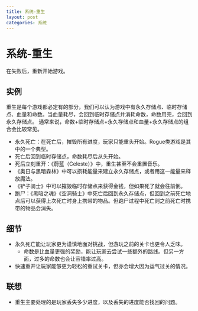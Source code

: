 ```yaml
---
title: 系统-重生
layout: post
categories: 系统
---
```


# 系统-重生
在失败后，重新开始游戏。

## 实例
重生是每个游戏都必定有的部分，我们可以认为游戏中有永久存储点、临时存储点、血量和命数。当血量耗尽，会回到临时存储点并消耗命数，命数用完，会回到永久存储点。
通常来说，命数+临时存储点+永久存储点和血量+永久存储点的组合会比较常见。

- 永久死亡：在死亡后，摧毁所有进度，玩家只能重头开始。Rogue类游戏是其中的一个典型。
- 死亡后回到临时存储点，命数耗尽后从头开始。
- 死后立刻重开：《蔚蓝（Celeste）》中，重生甚至不会重置音乐。
- 《奥日与黑暗森林》中可以损耗能量来建立永久存储点，或者用这一能量来释放魔法。
- 《铲子骑士》中可以摧毁临时存储点来获得金钱，但如果死了就会往前倒。
- 跑尸：《黑暗之魂》《空洞骑士》中死亡后回到永久存储点，但回到之前死亡地点后可以获得上次死亡时身上携带的物品。但跑尸过程中死亡则之前死亡时携带的物品会消失。

## 细节
- 永久死亡能让玩家更为谨慎地面对挑战，但游玩之前的关卡也更令人乏味。
    - 命数是比血量更强的奖励，能让玩家去尝试一些额外的路线。但另一方面，过多的命数也会让容错率过高。
- 快速重开让玩家能够更为轻松的重试关卡，但亦会增大因为运气过关的情况。

## 联想
- 重生主要处理的是玩家丢失多少进度，以及丢失的进度能否找回的问题。